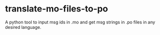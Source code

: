 # translate-mo-files-to-po
A python tool to input msg ids in .mo and get msg strings in .po files in any desired language. 
